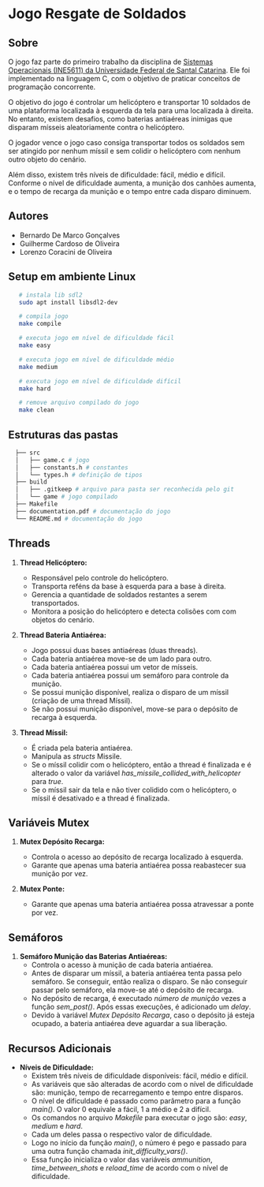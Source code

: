 # Jogo Resgate de Soldados

## Sobre

O jogo faz parte do primeiro trabalho da disciplina de [Sistemas Operacionais (INE5611) da Universidade Federal de Santal Catarina](https://planos.inf.ufsc.br/modulos/planos/visualizar.php?id=4386). Ele foi implementado na linguagem C, com o objetivo de praticar conceitos de programação concorrente.

O objetivo do jogo é controlar um helicóptero e transportar 10 soldados de uma plataforma localizada à esquerda da tela para uma localizada à direita. No entanto, existem desafios, como baterias antiaéreas inimigas que disparam mísseis aleatoriamente contra o helicóptero.

O jogador vence o jogo caso consiga transportar todos os soldados sem ser atingido por nenhum míssil e sem colidir o helicóptero com nenhum outro objeto do cenário.

Além disso, existem três níveis de dificuldade: fácil, médio e difícil. Conforme o nível de dificuldade aumenta, a munição dos canhões aumenta, e o tempo de recarga da munição e o tempo entre cada disparo diminuem.

## Autores

- Bernardo De Marco Gonçalves
- Guilherme Cardoso de Oliveira
- Lorenzo Coracini de Oliveira

## Setup em ambiente Linux

```bash
   # instala lib sdl2
   sudo apt install libsdl2-dev

   # compila jogo
   make compile

   # executa jogo em nível de dificuldade fácil
   make easy

   # executa jogo em nível de dificuldade médio
   make medium

   # executa jogo em nível de dificuldade difícil
   make hard

   # remove arquivo compilado do jogo
   make clean
```

## Estruturas das pastas

```bash
  ├── src
  │   ├── game.c # jogo
  │   ├── constants.h # constantes
  │   └── types.h # definição de tipos
  ├── build
  │   ├── .gitkeep # arquivo para pasta ser reconhecida pelo git
  │   └── game # jogo compilado
  ├── Makefile
  ├── documentation.pdf # documentação do jogo
  └── README.md # documentação do jogo
```

## Threads

1. **Thread Helicóptero:**

   - Responsável pelo controle do helicóptero.
   - Transporta reféns da base à esquerda para a base à direita.
   - Gerencia a quantidade de soldados restantes a serem transportados.
   - Monitora a posição do helicóptero e detecta colisões com com objetos do cenário.

2. **Thread Bateria Antiaérea:**

   - Jogo possui duas bases antiaéreas (duas threads).
   - Cada bateria antiaérea move-se de um lado para outro.
   - Cada bateria antiaérea possui um vetor de mísseis.
   - Cada bateria antiaérea possui um semáforo para controle da munição.
   - Se possui munição disponível, realiza o disparo de um míssil (criação de uma thread Míssil).
   - Se não possui munição disponível, move-se para o depósito de recarga à esquerda.

3. **Thread Míssil:**
   - É criada pela bateria antiaérea.
   - Manipula as _structs_ Missile.
   - Se o míssil colidir com o helicóptero, então a thread é finalizada e é alterado o valor da variável _has_missile_collided_with_helicopter_ para _true_.
   - Se o míssil sair da tela e não tiver colidido com o helicóptero, o míssil é desativado e a thread é finalizada.

## Variáveis Mutex

1. **Mutex Depósito Recarga:**

   - Controla o acesso ao depósito de recarga localizado à esquerda.
   - Garante que apenas uma bateria antiaérea possa reabastecer sua munição por vez.

2. **Mutex Ponte:**
   - Garante que apenas uma bateria antiaérea possa atravessar a ponte por vez.

## Semáforos

1. **Semáforo Munição das Baterias Antiaéreas:**
   - Controla o acesso à munição de cada bateria antiaérea.
   - Antes de disparar um míssil, a bateria antiaérea tenta passa pelo semáforo. Se conseguir, então realiza o disparo. Se não conseguir passar pelo semáforo, ela move-se até o depósito de recarga.
   - No depósito de recarga, é executado _número de munição_ vezes a função _sem_post()_. Após essas execuções, é adicionado um _delay_.
   - Devido à variável _Mutex Depósito Recarga_, caso o depósito já esteja ocupado, a bateria antiaérea deve aguardar a sua liberação.

## Recursos Adicionais

- **Níveis de Dificuldade:**
  - Existem três níveis de dificuldade disponíveis: fácil, médio e difícil.
  - As variáveis que são alteradas de acordo com o nível de dificuldade são: munição, tempo de recarregamento e tempo entre disparos.
  - O nível de dificuldade é passado como parâmetro para a função _main()_. O valor 0 equivale a fácil, 1 a médio e 2 a difícil.
  - Os comandos no arquivo _Makefile_ para executar o jogo são: _easy_, _medium_ e _hard_.
  - Cada um deles passa o respectivo valor de dificuldade.
  - Logo no início da função _main()_, o número é pego e passado para uma outra função chamada _init_difficulty_vars()_.
  - Essa função inicializa o valor das variáveis _ammunition_, _time_between_shots_ e _reload_time_ de acordo com o nível de dificuldade.
